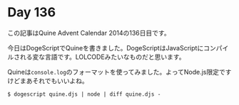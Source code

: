 # Day 136

この記事はQuine Advent Calendar 2014の136日目です。

今日はDogeScriptでQuineを書きました。DogeScriptはJavaScriptにコンパイルされる変な言語です。LOLCODEみたいなものだと思います。

Quineは`console.log`のフォーマットを使ってみました。よってNode.js限定ですけどまあそれでもいいよね。

```console
$ dogescript quine.djs | node | diff quine.djs -
```
